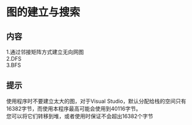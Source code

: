 # 图的建立与搜索

## 内容
1.通过邻接矩阵方式建立无向网图<br>
2.DFS<br>
3.BFS

## 提示
使用程序时不要建立太大的图，对于Visual Studio，默认分配给栈的空间只有16382字节，而使用本程序最高可能会使用到40116字节。<br>
您可以将它们转移到堆，或者使用时保证不会超出16382个字节
